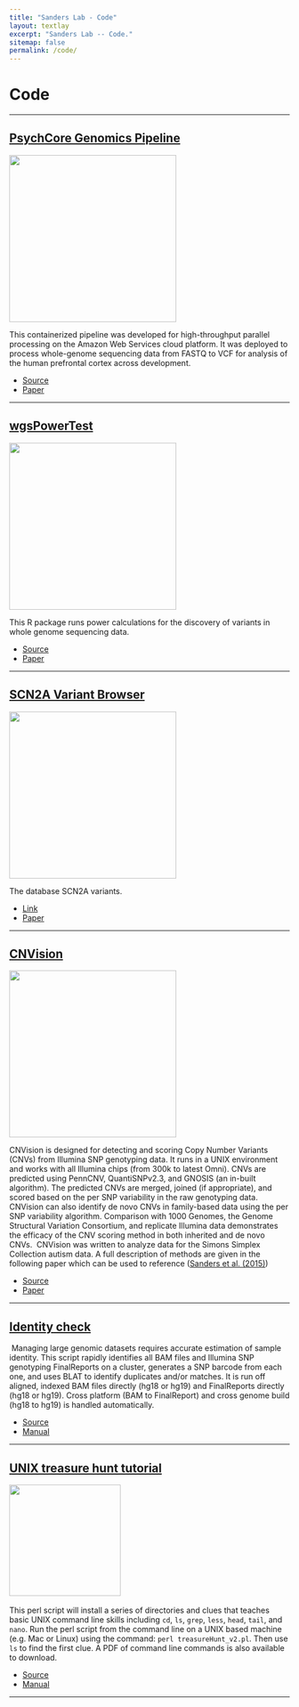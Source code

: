 ```yaml
---
title: "Sanders Lab - Code"
layout: textlay
excerpt: "Sanders Lab -- Code."
sitemap: false
permalink: /code/
---
```



# Code

---

## [PsychCore Genomics Pipeline](https://github.com/sanderslab/psychcore-compute-platform)


<img src="{{ site.url }}{{ site.baseurl }}/images/codepic/WGS_Pipeline_Image.png" style="width: 300px"> 

This containerized pipeline was developed for high-throughput parallel processing on the Amazon Web Services cloud platform. It was deployed to process whole-genome sequencing data from FASTQ to VCF for analysis of the human prefrontal cortex across development.

- <a href="https://github.com/sanderslab/psychcore-compute-platform"><i class='fab fa-github'></i> Source</a>
- <a href="https://www.biorxiv.org/content/10.1101/585430v1"><i class='fa fa-book'></i> Paper</a>

---

## [wgsPowerTest](https://github.com/stephansanders/wgsPowerTest)


<img src="{{ site.url }}{{ site.baseurl }}/images/codepic/wgspower.png" style="width: 300px"> 

This R package runs power calculations for the discovery of variants in whole genome sequencing data.

- <a href="https://github.com/stephansanders/wgsPowerTest"><i class='fab fa-github'></i> Source</a>
- <a href="https://www.ncbi.nlm.nih.gov/pubmed/29184211"><i class='fa fa-book'></i> Paper</a>

---

## [SCN2A Variant Browser](https://public.tableau.com/profile/ucsf.psychiatry.bioinformatics.core#!/vizhome/SCN2AVariantViz6_0/Dashboard1)

<img src="{{ site.url }}{{ site.baseurl }}/images/codepic/scn2aviz.png" style="width: 300px"> 

The database SCN2A variants.

- <a href="https://public.tableau.com/profile/ucsf.psychiatry.bioinformatics.core#!/vizhome/SCN2AVariantViz6_0/Dashboard1"><i class='fa fa-link'></i> Link</a>
- <a href="https://www.ncbi.nlm.nih.gov/pubmed/28256214"><i class='fa fa-book'></i> Paper</a>

---


## [CNVision](https://sourceforge.net/projects/cnvision/)


<img src="{{ site.url }}{{ site.baseurl }}/images/codepic/cnvision.png" style="width: 300px"> 

CNVision is designed for detecting and scoring Copy Number Variants (CNVs) from Illumina SNP genotyping data. It runs in a UNIX environment and works with all Illumina chips (from 300k to latest Omni). CNVs are predicted using PennCNV, QuantiSNPv2.3, and GNOSIS (an in-built algorithm). The predicted CNVs are merged, joined (if appropriate), and scored based on the per SNP variability in the raw genotyping data. CNVision can also identify de novo CNVs in family-based data using the per SNP variability algorithm. Comparison with 1000 Genomes, the Genome Structural Variation Consortium, and replicate Illumina data demonstrates the efficacy of the CNV scoring method in both inherited and de novo CNVs.
​
CNVision was written to analyze data for the Simons Simplex Collection autism data. A full description of methods are given in the following paper which can be used to reference ([Sanders et al. (2015)](https://www.ncbi.nlm.nih.gov/pubmed/26402605))

- <a href="https://sourceforge.net/projects/cnvision/"><i class='fa fa-link'></i> Source</a>
- <a href="https://www.ncbi.nlm.nih.gov/pubmed/26402605"><i class='fa fa-book'></i> Paper</a>


---


## [Identity check](http://genomic-identity.wikidot.com/)
​
​Managing large genomic datasets requires accurate estimation of sample identity. This script rapidly identifies all BAM files and Illumina SNP genotyping FinalReports on a cluster, generates a SNP barcode from each one, and uses BLAT to identify duplicates and/or matches. It is run off aligned, indexed BAM files directly (hg18 or hg19) and FinalReports directly (hg18 or hg19). Cross platform (BAM to FinalReport) and cross genome build (hg18 to hg19) is handled automatically.

- <a href="http://genomic-identity.wikidot.com/"><i class='fa fa-link'></i> Source</a>
- <a href="http://genomic-identity.wikidot.com/usage"><i class='fa fa-book'></i> Manual</a>

---

## [UNIX treasure hunt tutorial]()
​
​<img src="{{ site.url }}{{ site.baseurl }}/images/codepic/th.png" style="width: 200px"> 
​

This perl script will install a series of directories and clues that teaches basic UNIX command line skills including `cd`, `ls`, `grep`, `less`, `head`, `tail`, and `nano`. Run the perl script from the command line on a UNIX based machine (e.g. Mac or Linux) using the command: `perl treasureHunt_v2.pl`. Then use `ls` to find the first clue. A PDF of command line commands is also available to download.

- <a href="https://www.dropbox.com/s/4pnobo1vk1sqvjb/treasureHunt_v2.pl?dl=0"><i class='fa fa-link'></i> Source</a>
- <a href="https://www.dropbox.com/s/xw5c1ra4td9k966/Unix_basics.pdf?dl=0"><i class='fa fa-book'></i> Manual</a>

---


